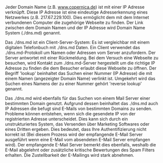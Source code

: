 Jeder Domain Name (z.B. www.copernica.de) ist mit einer IP Adresse
verknüpft. Diese IP Adresse ist eine eindeutige Adresserkennung eines
Netzwerkes (z.B. 217.67.229.100). Dies ermöglicht dem mit dem Internet
verbundenen Computer die zugehörige Webseite zu finden. Der Link
zwischen dem Domain Namen und der IP Adresse wird Domain Name System
(./dns.md) genannt.

Das ./dns.md ist ein Client-Server-System: Es ist vergleichbar mit einem
digitalen Telefonbuch mit ./dns.md Daten. Ein Client verwendet das
./dns.md-Protokoll um Namen oder Adressen vom Server anzufordern. Der Server
antwortet mit einer Rückmeldung. Bei dem Versuch eine Webseite zu
besuchen, wird Kontakt zum ./dns.md-Server hergestellt um die richtige IP
Adresse zu finden die dem Besucher erlaubt diese Webseite zu öffnen. Der
Begriff 'lookup' beinhaltet das Suchen einer Nummer (IP Adresse) die mit
einem Namen (angezeigter Domain Name) verlinkt ist. Umgekehrt wird das
Suchen eines Namens der zu einer Nummer gehört 'reverse lookup' genannt.

Das ./dns.md wird ebenfalls für das Suchen von einem Mail Server einer
bestimmten Domain genutzt. Aufgrund dessen beinhaltet das ./dns.md auch IP
Adressen die befugt sind E-Mails von bestimmten Domains zu senden.
Probleme können entstehen, wenn sich die gesendete IP von der
registrierten Adresse unterscheidet. Dies kann sich durch ein
unstrukturiertes System, das Versenden über Marketing Softwares oder
eines Dritten ergeben. Dies bedeutet, dass Ihre Authentifizierung nicht
korrekt ist (Bei diesem Prozess wird der empfangende E-Mail Server
ausgeführt wenn eine E-Mail vom absendeten E-Mail Server empfangen
wird). Der empfangende E-Mail Server bemerkt dies ebenfalls, weshalb die
E-Mail abgelehnt oder zusätzliche kritische Bewertungen des Spam Filters
erhalten. Die Zustellbarkeit der E-Mailings wird stark abnehmen.

